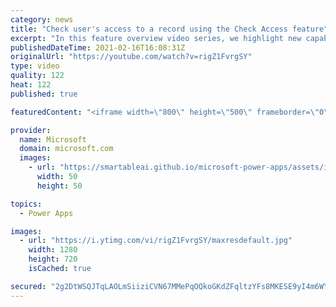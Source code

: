 ```yaml
---
category: news
title: "Check user's access to a record using the Check Access feature"
excerpt: "In this feature overview video series, we highlight new capabilities included in the latest update to Microsoft Power Apps.  This featured product update to Power Apps highlights check access, a new record level security feature admins can use to check and assign security roles.  Get the most out of"
publishedDateTime: 2021-02-16T16:08:31Z
originalUrl: "https://youtube.com/watch?v=rigZ1FvrgSY"
type: video
quality: 122
heat: 122
published: true

featuredContent: "<iframe width=\"800\" height=\"500\" frameborder=\"0\" src=\"https://www.youtube.com/embed/rigZ1FvrgSY\" allow=\"accelerometer; autoplay; encrypted-media; gyroscope; picture-in-picture\" allowfullscreen></iframe>"

provider:
  name: Microsoft
  domain: microsoft.com
  images:
    - url: "https://smartableai.github.io/microsoft-power-apps/assets/images/organizations/microsoft.com-50x50.jpg"
      width: 50
      height: 50

topics:
  - Power Apps

images:
  - url: "https://i.ytimg.com/vi/rigZ1FvrgSY/maxresdefault.jpg"
    width: 1280
    height: 720
    isCached: true

secured: "2g2DtWSQJTqLAOLmSiiziCVN67MMePqOQkoGKdZFqltzYFs8MKESE9yI4m6WYmfVPdIFyjLtWSZJh+TXjBZ3/OPq9HXa+YCYgkKi3KHisyeVVaO2XGoc5wE4OvQ1orru9OPhhH6fQWXlpDZeY83neWVShspoV4TJiAZhv4iIlLh3I+8wd3omt0A53LFdHi+iPMRGlOx0FL5Q0a7TEdPFbY/aatf6UAjB3kg6uIldJP523w1ANHFzTekGFdwhkK2O8AdLtmkqf8lz9KxUykAUPhfpycyZ7YxdsS7IJh8HoUBZZ/23OigXwhwithqfNkXYEWCEDlER3SpKO1Euk+ZzP3PhV1o96v61GGw0OrmkcN3LfqXXM/o+WuLpQbtSRGr+Q4GakjepJrMN2BmpHOWY/6fVLqEZNb2qxs/hnZ89NGY=;qwSWsfcVFZvz4HuE7Wn9wg=="
---
```


